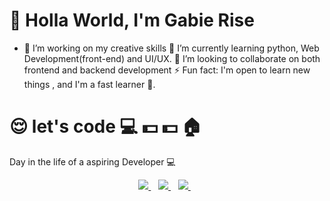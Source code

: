 # 👋 Holla World, I'm Gabie Rise
- 🔭 I’m working on my creative skills
🌱 I’m currently learning python, Web Development(front-end) and UI/UX.
💞️ I’m looking to collaborate on both frontend and backend development
⚡ Fun fact: I'm open to learn new things , and I'm a fast learner
:car:.
# 😌  let's code :computer: :dollar: :dollar: :house:
Day in the life of a aspiring Developer 💻
<p align='center'>
<a href="https://twitter.com/rise_gabie" target="_blank">
  <img src="https://img.shields.io/badge/twitter-%231DA1F2.svg?&style=for-the-badge&logo=twitter&logoColor=white" />
</a>&nbsp;&nbsp;

<a href="https://www.linkedin.com/in/Gabriel Oisamoje" target="_blank">
  <img src="https://img.shields.io/badge/linkedin-%230077B5.svg?&style=for-the-badge&logo=linkedin&logoColor=white" />
</a>&nbsp;&nbsp;

<a href="mailto:@merrygabby14@gmail.com" target="_blank">
  <img src="https://img.shields.io/badge/email me-%23D14836.svg?&style=for-the-badge&logo=gmail&logoColor=white" />
</a>&nbsp;&nbsp;
